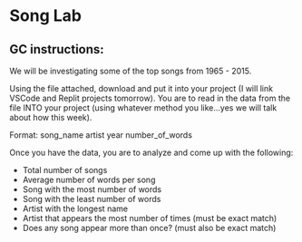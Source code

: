 # Song Lab

## GC instructions: 

We will be investigating some of the top songs from 1965 - 2015.


Using the file attached, download and put it into your project (I will link VSCode and Replit projects tomorrow). You are to read in the data from the file INTO your project (using whatever method you like...yes we will talk about how this week).


Format:
song_name
artist
year
number_of_words


Once you have the data, you are to analyze and come up with the following:


- Total number of songs
- Average number of words per song 
- Song with the most number of words
- Song with the least number of words 
- Artist with the longest name 
- Artist that appears the most number of times (must be exact match) 
- Does any song appear more than once? (must also be exact match)
